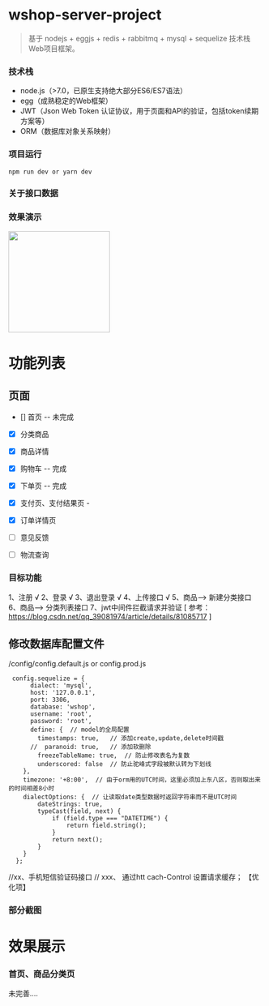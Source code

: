 # wshop-server-project
> 基于 nodejs + eggjs + redis + rabbitmq + mysql + sequelize 技术栈Web项目框架。


### 技术栈

- node.js（>7.0，已原生支持绝大部分ES6/ES7语法）
- egg（成熟稳定的Web框架）
- JWT（Json Web Token 认证协议，用于页面和API的验证，包括token续期方案等）
- ORM（数据库对象关系映射）


### 项目运行

```
npm run dev or yarn dev

```

### 关于接口数据



### 效果演示
 <img src="https://github.com/weiQing88/wshop/edit/master/public/screenshots/45234234.png" width="200" height="200"/> 


# 功能列表

## 页面
- [] 首页 -- 未完成
- [x] 分类商品 
- [x] 商品详情
- [x] 购物车 -- 完成
- [x] 下单页 -- 完成
- [x] 支付页、支付结果页 -
- [x] 订单详情页 
- [ ] 意见反馈
- [ ] 物流查询




### 目标功能
 1、注册  √
 2、登录   √
 3、退出登录  √
 4、上传接口  √
 5、商品--> 新建分类接口  
 6、商品--> 分类列表接口
 7、jwt中间件拦截请求并验证  [ 参考：https://blog.csdn.net/qq_39081974/article/details/81085717 ]
 
 
 
## 修改数据库配置文件 
/config/config.default.js or config.prod.js
```
 config.sequelize = {
      dialect: 'mysql',
      host: '127.0.0.1',
      port: 3306,
      database: 'wshop',
      username: 'root',
      password: 'root',
      define: {  // model的全局配置
        timestamps: true,   // 添加create,update,delete时间戳
      //  paranoid: true,   // 添加软删除
        freezeTableName: true,  // 防止修改表名为复数
        underscored: false  // 防止驼峰式字段被默认转为下划线
    },
    timezone: '+8:00',  // 由于orm用的UTC时间，这里必须加上东八区，否则取出来的时间相差8小时
    dialectOptions: {  // 让读取date类型数据时返回字符串而不是UTC时间
        dateStrings: true,
        typeCast(field, next) {
            if (field.type === "DATETIME") {
                return field.string();
            }
            return next();
        }
    }
  };
```



 //xx、手机短信验证码接口
 // xxx、 通过htt cach-Control 设置请求缓存； 【优化项】

### 部分截图

# 效果展示

### 首页、商品分类页



未完善....
